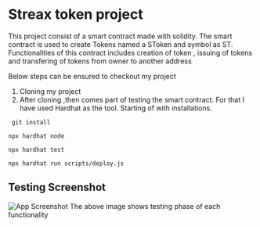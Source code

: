 
# Streax token project

This project consist of a smart contract made with solidity. The smart contract is used to create Tokens named a SToken and symbol as ST. Functionalities of this contract includes creation of token , issuing of tokens and transfering of tokens from owner to another address

Below steps can be ensured to checkout my project

1) Cloning my project
2) After cloning ,then comes part of testing the smart contract.
For that I have used Hardhat as the tool. Starting of with installations.

``` git install```

```npx hardhat node```

```npx hardhat test```

```npx hardhat run scripts/deploy.js```

## Testing Screenshot

![App Screenshot](https://github.com/sumithprabhu/streax_project/blob/master/images/Screenshot_20221212_005508.png?raw=true)
The above image shows testing phase of each functionality 
